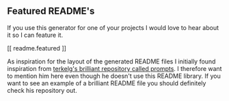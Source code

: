 ## Featured README's

If you use this generator for one of your projects I would love to hear about it so I can feature it.

[[ readme.featured ]]

As inspiration for the layout of the generated README files I initially found inspiration from [terkelg's brilliant repository called prompts](https://github.com/terkelg/prompts). I therefore want to mention him here even though he doesn't use this README library. If you want to see an example of a brilliant README file you should definitely check his repository out.